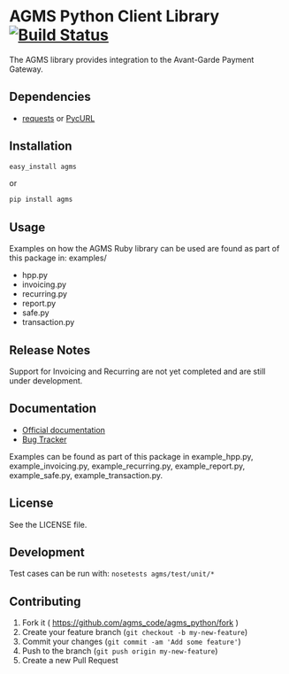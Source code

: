 # AGMS Python Client Library [![Build Status](https://travis-ci.org/agmscode/agms_python.png?branch=master)](https://travis-ci.org/agmscode/agms_python)

The AGMS library provides integration to the Avant-Garde Payment Gateway.

## Dependencies 
* [requests](http://docs.python-requests.org/en/latest/) or [PycURL](http://pycurl.sourceforge.net/)

## Installation

```python
easy_install agms
```

or

```python
pip install agms
```

## Usage

Examples on how the AGMS Ruby library can be used are found as part of this package in:
examples/
* hpp.py
* invoicing.py
* recurring.py
* report.py
* safe.py
* transaction.py


## Release Notes

Support for Invoicing and Recurring are not yet completed and are still under development.


## Documentation

* [Official documentation](https://www.onlinepaymentprocessing.com/docs/python)
* [Bug Tracker](http://github.com/agmscode/agms_python/issues)

Examples can be found as part of this package in example_hpp.py, example_invoicing.py, example_recurring.py, example_report.py, example_safe.py, example_transaction.py.


## License

See the LICENSE file.

## Development

Test cases can be run with: `nosetests agms/test/unit/*`

## Contributing

1. Fork it ( https://github.com/agms_code/agms_python/fork )
2. Create your feature branch (`git checkout -b my-new-feature`)
3. Commit your changes (`git commit -am 'Add some feature'`)
4. Push to the branch (`git push origin my-new-feature`)
5. Create a new Pull Request

